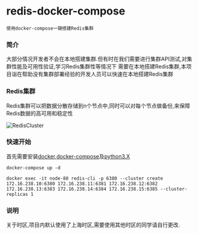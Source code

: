 # redis-docker-compose
`使用docker-compose一键搭建Redis集群`

### 简介

大部分情况开发者不会在本地搭建集群.但有时在我们需要进行集群API测试,对集群性能及可用性验证,学习Redis集群性等情况下
需要在本地搭建Redis集群,本项目诣在帮助没有集群部署经验的开发人员可以快速在本地搭建Redis集群

### Redis集群
Redis集群可以把数据分散存储到n个节点中,同时可以对每个节点做备份,来保障Redis数据的高可用和稳定性

![RedisCluster](https://rancher.com/img/blog/2018/deploying-redis-cluster/01-rancher-redis-cluster-architecture.png)

### 快速开始

首先需要安装[docker](https://www.docker.com/),[docker-compose](https://docs.docker.com/compose/install/)及[python3.X](https://www.python.org/downloads/)

```
docker-compose up -d 

docker exec -it node-80 redis-cli -p 6380 --cluster create 172.16.238.10:6380 172.16.238.11:6381 172.16.238.12:6382 172.16.238.13:6383 172.16.238.14:6384 172.16.238.15:6385 --cluster-replicas 1
```

### 说明

关于时区,项目内默认使用了上海时区,需要使用其他时区的同学请自行更改.
